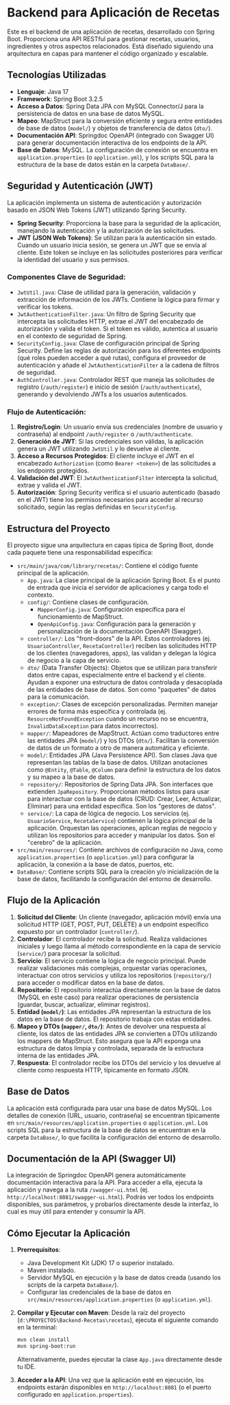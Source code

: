 # Backend para Aplicación de Recetas

Este es el backend de una aplicación de recetas, desarrollado con Spring Boot. Proporciona una API RESTful para gestionar recetas, usuarios, ingredientes y otros aspectos relacionados. Está diseñado siguiendo una arquitectura en capas para mantener el código organizado y escalable.

## Tecnologías Utilizadas

*   **Lenguaje**: Java 17
*   **Framework**: Spring Boot 3.2.5
*   **Acceso a Datos**: Spring Data JPA con MySQL Connector/J para la persistencia de datos en una base de datos MySQL.
*   **Mapeo**: MapStruct para la conversión eficiente y segura entre entidades de base de datos (`model/`) y objetos de transferencia de datos (`dto/`).
*   **Documentación API**: Springdoc OpenAPI (integrado con Swagger UI) para generar documentación interactiva de los endpoints de la API.
*   **Base de Datos**: MySQL. La configuración de conexión se encuentra en `application.properties` (o `application.yml`), y los scripts SQL para la estructura de la base de datos están en la carpeta `DataBase/`.

## Seguridad y Autenticación (JWT)

La aplicación implementa un sistema de autenticación y autorización basado en JSON Web Tokens (JWT) utilizando Spring Security.

*   **Spring Security**: Proporciona la base para la seguridad de la aplicación, manejando la autenticación y la autorización de las solicitudes.
*   **JWT (JSON Web Tokens)**: Se utilizan para la autenticación sin estado. Cuando un usuario inicia sesión, se genera un JWT que se envía al cliente. Este token se incluye en las solicitudes posteriores para verificar la identidad del usuario y sus permisos.

### Componentes Clave de Seguridad:

*   `JwtUtil.java`: Clase de utilidad para la generación, validación y extracción de información de los JWTs. Contiene la lógica para firmar y verificar los tokens.
*   `JwtAuthenticationFilter.java`: Un filtro de Spring Security que intercepta las solicitudes HTTP, extrae el JWT del encabezado de autorización y valida el token. Si el token es válido, autentica al usuario en el contexto de seguridad de Spring.
*   `SecurityConfig.java`: Clase de configuración principal de Spring Security. Define las reglas de autorización para los diferentes endpoints (qué roles pueden acceder a qué rutas), configura el proveedor de autenticación y añade el `JwtAuthenticationFilter` a la cadena de filtros de seguridad.
*   `AuthController.java`: Controlador REST que maneja las solicitudes de registro (`/auth/register`) e inicio de sesión (`/auth/authenticate`), generando y devolviendo JWTs a los usuarios autenticados.

### Flujo de Autenticación:

1.  **Registro/Login**: Un usuario envía sus credenciales (nombre de usuario y contraseña) al endpoint `/auth/register` o `/auth/authenticate`.
2.  **Generación de JWT**: Si las credenciales son válidas, la aplicación genera un JWT utilizando `JwtUtil` y lo devuelve al cliente.
3.  **Acceso a Recursos Protegidos**: El cliente incluye el JWT en el encabezado `Authorization` (como `Bearer <token>`) de las solicitudes a los endpoints protegidos.
4.  **Validación del JWT**: El `JwtAuthenticationFilter` intercepta la solicitud, extrae y valida el JWT.
5.  **Autorización**: Spring Security verifica si el usuario autenticado (basado en el JWT) tiene los permisos necesarios para acceder al recurso solicitado, según las reglas definidas en `SecurityConfig`.

## Estructura del Proyecto

El proyecto sigue una arquitectura en capas típica de Spring Boot, donde cada paquete tiene una responsabilidad específica:

*   `src/main/java/com/library/recetas/`: Contiene el código fuente principal de la aplicación.
    *   `App.java`: La clase principal de la aplicación Spring Boot. Es el punto de entrada que inicia el servidor de aplicaciones y carga todo el contexto.
    *   `config/`: Contiene clases de configuración.
        *   `MapperConfig.java`: Configuración específica para el funcionamiento de MapStruct.
        *   `OpenApiConfig.java`: Configuración para la generación y personalización de la documentación OpenAPI (Swagger).
    *   `controller/`: Los "front-doors" de la API. Estos controladores (ej. `UsuarioController`, `RecetaController`) reciben las solicitudes HTTP de los clientes (navegadores, apps), las validan y delegan la lógica de negocio a la capa de servicio.
    *   `dto/` (Data Transfer Objects): Objetos que se utilizan para transferir datos entre capas, especialmente entre el backend y el cliente. Ayudan a exponer una estructura de datos controlada y desacoplada de las entidades de base de datos. Son como "paquetes" de datos para la comunicación.
    *   `exception/`: Clases de excepción personalizadas. Permiten manejar errores de forma más específica y controlada (ej. `ResourceNotFoundException` cuando un recurso no se encuentra, `InvalidDataException` para datos incorrectos).
    *   `mapper/`: Mapeadores de MapStruct. Actúan como traductores entre las entidades JPA (`model/`) y los DTOs (`dto/`). Facilitan la conversión de datos de un formato a otro de manera automática y eficiente.
    *   `model/`: Entidades JPA (Java Persistence API). Son clases Java que representan las tablas de la base de datos. Utilizan anotaciones como `@Entity`, `@Table`, `@Column` para definir la estructura de los datos y su mapeo a la base de datos.
    *   `repository/`: Repositorios de Spring Data JPA. Son interfaces que extienden `JpaRepository`. Proporcionan métodos listos para usar para interactuar con la base de datos (CRUD: Crear, Leer, Actualizar, Eliminar) para una entidad específica. Son los "gestores de datos".
    *   `service/`: La capa de lógica de negocio. Los servicios (ej. `UsuarioService`, `RecetaService`) contienen la lógica principal de la aplicación. Orquestan las operaciones, aplican reglas de negocio y utilizan los repositorios para acceder y manipular los datos. Son el "cerebro" de la aplicación.
*   `src/main/resources/`: Contiene archivos de configuración no Java, como `application.properties` (o `application.yml`) para configurar la aplicación, la conexión a la base de datos, puertos, etc.
*   `DataBase/`: Contiene scripts SQL para la creación y/o inicialización de la base de datos, facilitando la configuración del entorno de desarrollo.

## Flujo de la Aplicación

1.  **Solicitud del Cliente**: Un cliente (navegador, aplicación móvil) envía una solicitud HTTP (GET, POST, PUT, DELETE) a un endpoint específico expuesto por un controlador (`controller/`).
2.  **Controlador**: El controlador recibe la solicitud. Realiza validaciones iniciales y luego llama al método correspondiente en la capa de servicio (`service/`) para procesar la solicitud.
3.  **Servicio**: El servicio contiene la lógica de negocio principal. Puede realizar validaciones más complejas, orquestar varias operaciones, interactuar con otros servicios y utiliza los repositorios (`repository/`) para acceder o modificar datos en la base de datos.
4.  **Repositorio**: El repositorio interactúa directamente con la base de datos (MySQL en este caso) para realizar operaciones de persistencia (guardar, buscar, actualizar, eliminar registros).
5.  **Entidad (`model/`)**: Las entidades JPA representan la estructura de los datos en la base de datos. El repositorio trabaja con estas entidades.
6.  **Mapeo y DTOs (`mapper/`, `dto/`)**: Antes de devolver una respuesta al cliente, los datos de las entidades JPA se convierten a DTOs utilizando los mappers de MapStruct. Esto asegura que la API exponga una estructura de datos limpia y controlada, separada de la estructura interna de las entidades JPA.
7.  **Respuesta**: El controlador recibe los DTOs del servicio y los devuelve al cliente como respuesta HTTP, típicamente en formato JSON.

## Base de Datos

La aplicación está configurada para usar una base de datos MySQL. Los detalles de conexión (URL, usuario, contraseña) se encuentran típicamente en `src/main/resources/application.properties` o `application.yml`. Los scripts SQL para la estructura de la base de datos se encuentran en la carpeta `DataBase/`, lo que facilita la configuración del entorno de desarrollo.

## Documentación de la API (Swagger UI)

La integración de Springdoc OpenAPI genera automáticamente documentación interactiva para la API. Para acceder a ella, ejecuta la aplicación y navega a la ruta `/swagger-ui.html` (ej. `http://localhost:8081/swagger-ui.html`). Podrás ver todos los endpoints disponibles, sus parámetros, y probarlos directamente desde la interfaz, lo cual es muy útil para entender y consumir la API.

## Cómo Ejecutar la Aplicación

1.  **Prerrequisitos**:
    *   Java Development Kit (JDK) 17 o superior instalado.
    *   Maven instalado.
    *   Servidor MySQL en ejecución y la base de datos creada (usando los scripts de la carpeta `DataBase/`).
    *   Configurar las credenciales de la base de datos en `src/main/resources/application.properties` (o `application.yml`).

2.  **Compilar y Ejecutar con Maven**:
    Desde la raíz del proyecto (`d:\PROYECTOS\Backend-Recetas\recetas`), ejecuta el siguiente comando en la terminal:
    ```bash
    mvn clean install
    mvn spring-boot:run
    ```
    Alternativamente, puedes ejecutar la clase `App.java` directamente desde tu IDE.

3.  **Acceder a la API**: Una vez que la aplicación esté en ejecución, los endpoints estarán disponibles en `http://localhost:8081` (o el puerto configurado en `application.properties`).
